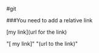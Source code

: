#git

###You need to add a relative link

[my link](url for the link)

"[ my link]" "(url to the link)"
